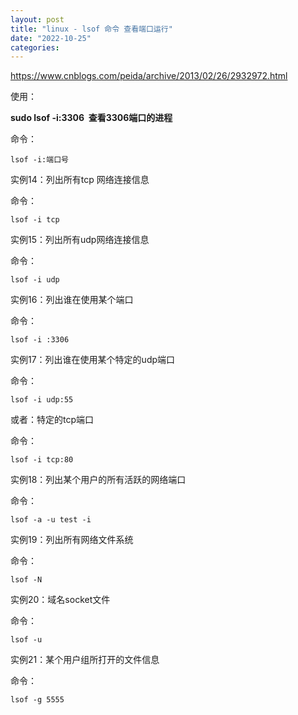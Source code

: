 ```yaml
---
layout: post
title: "linux - lsof 命令 查看端口运行"
date: "2022-10-25"
categories: 
---
```

<p><a href="https://www.cnblogs.com/peida/archive/2013/02/26/2932972.html">https://www.cnblogs.com/peida/archive/2013/02/26/2932972.html</a></p>

<p>使用：</p>

<p><strong>sudo lsof -i:3306&nbsp; 查看3306端口的进程</strong></p>

<p>命令：</p>

<pre>
<code>lsof -i:端口号</code></pre>

<p>实例14：列出所有tcp 网络连接信息</p>

<p>命令：</p>

<pre>
<code>lsof -i tcp</code></pre>

<p>实例15：列出所有udp网络连接信息</p>

<p>命令：</p>

<pre>
<code>lsof -i udp</code></pre>

<p>实例16：列出谁在使用某个端口</p>

<p>命令：</p>

<pre>
<code>lsof -i :3306</code></pre>

<p>实例17：列出谁在使用某个特定的udp端口</p>

<p>命令：</p>

<pre>
<code>lsof -i udp:55</code></pre>

<p>或者：特定的tcp端口</p>

<p>命令：</p>

<pre>
<code>lsof -i tcp:80</code></pre>

<p>实例18：列出某个用户的所有活跃的网络端口</p>

<p>命令：</p>

<pre>
<code>lsof -a -u test -i</code></pre>

<p>实例19：列出所有网络文件系统</p>

<p>命令：</p>

<pre>
<code>lsof -N</code></pre>

<p>实例20：域名socket文件</p>

<p>命令：</p>

<pre>
<code>lsof -u</code></pre>

<p>实例21：某个用户组所打开的文件信息</p>

<p>命令：</p>

<pre>
<code>lsof -g 5555</code></pre>

